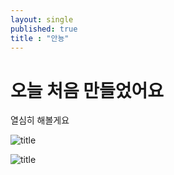 ```yaml
---
layout: single
published: true
title : "안뇽"
---
```


# 오늘 처음 만들었어요

열심히 해볼게요



![title](C:\Users\김충남\Desktop\2025-1\kse128-github-blog\KSE128.github.io\images\2025-03-05-first\title.jpg)

![title](C:\Users\김충남\Desktop\2025-1\kse128-github-blog\KSE128.github.io\images\2025-03-05-first\title-1741110616361-2.jpg)
